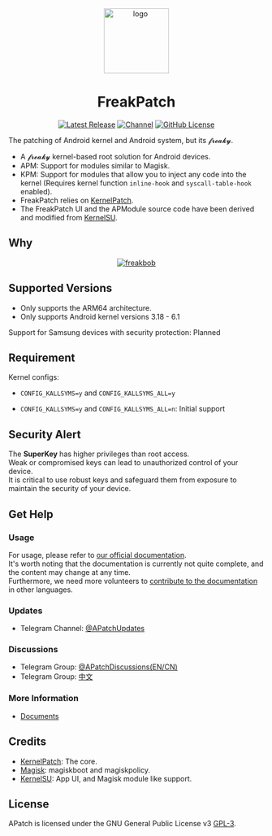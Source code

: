 <div align="center">
<a href="https://github.com/bmax121/APatch/releases/latest"><img src="https://images.weserv.nl/?url=https://raw.githubusercontent.com/Djihads1/FreakPatch/main/app/src/main/res/mipmap-xxxhdpi/ic_launcher.png&mask=circle" style="width: 128px;" alt="logo"></a>

<h1 align="center">FreakPatch</h1>

[![Latest Release](https://img.shields.io/github/v/release/bmax121/APatch?label=Release&logo=github)](https://github.com/Djihads1/FreakPatch/releases/latest)
[![Channel](https://img.shields.io/badge/Follow-Telegram-blue.svg?logo=telegram)](https://t.me/APatchGroup)
[![GitHub License](https://img.shields.io/github/license/bmax121/APatch?logo=gnu)](/LICENSE)

</div>

The patching of Android kernel and Android system, but its 𝓯𝓻𝓮𝓪𝓴𝔂.

- A 𝓯𝓻𝓮𝓪𝓴𝔂 kernel-based root solution for Android devices.
- APM: Support for modules similar to Magisk.
- KPM: Support for modules that allow you to inject any code into the kernel (Requires kernel function `inline-hook` and `syscall-table-hook` enabled).
- FreakPatch relies on [KernelPatch](https://github.com/bmax121/KernelPatch/).
- The FreakPatch UI and the APModule source code have been derived and modified from [KernelSU](https://github.com/tiann/KernelSU).

## Why

<div align="center">
<a href="https://www.youtube.com/watch?v=z6bC9QtgMtk"><img src="https://images.weserv.nl/?url=https://raw.githubusercontent.com/Djihads1/FreakPatch/blob/main/freakbob.png" alt="freakbob"></a>
</div>  

## Supported Versions

- Only supports the ARM64 architecture.
- Only supports Android kernel versions 3.18 - 6.1

Support for Samsung devices with security protection: Planned

## Requirement

Kernel configs:

- `CONFIG_KALLSYMS=y` and `CONFIG_KALLSYMS_ALL=y`

- `CONFIG_KALLSYMS=y` and `CONFIG_KALLSYMS_ALL=n`: Initial support

## Security Alert

The **SuperKey** has higher privileges than root access.  
Weak or compromised keys can lead to unauthorized control of your device.  
It is critical to use robust keys and safeguard them from exposure to maintain the security of your device.

## Get Help

### Usage

For usage, please refer to [our official documentation](https://apatch.dev).  
It's worth noting that the documentation is currently not quite complete, and the content may change at any time.  
Furthermore, we need more volunteers to [contribute to the documentation](https://github.com/AndroidPatch/APatchDocs) in other languages.

### Updates

- Telegram Channel: [@APatchUpdates](https://t.me/APatchChannel)

### Discussions

- Telegram Group: [@APatchDiscussions(EN/CN)](https://t.me/Apatch_discuss)
- Telegram Group: [中文](https://t.me/APatch_CN_Group)

### More Information

- [Documents](docs/)

## Credits

- [KernelPatch](https://github.com/bmax121/KernelPatch/): The core.
- [Magisk](https://github.com/topjohnwu/Magisk): magiskboot and magiskpolicy.
- [KernelSU](https://github.com/tiann/KernelSU): App UI, and Magisk module like support.

## License

APatch is licensed under the GNU General Public License v3 [GPL-3](http://www.gnu.org/copyleft/gpl.html).
